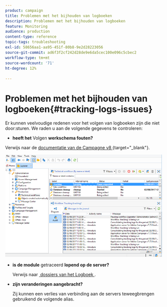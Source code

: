 ```yaml
---
product: campaign
title: Problemen met het bijhouden van logboeken
description: Problemen met het bijhouden van logboeken
feature: Monitoring
audience: production
content-type: reference
topic-tags: troubleshooting
exl-id: 58656aa1-aa95-451f-80b8-9e2d28223056
source-git-commit: ad6f3f2cf242d28de9e6da5cec100e096c5cbec2
workflow-type: tm+mt
source-wordcount: '71'
ht-degree: 12%

---
```


# Problemen met het bijhouden van logboeken{#tracking-logs-issues}



Er kunnen veelvoudige redenen voor het volgen van logboeken zijn die niet door:sturen. We raden u aan de volgende gegevens te controleren:

* **heeft het** Volgen **werkschema fouten?**

Verwijs naar de [&#x200B; documentatie van de Campagne v8 &#x200B;](https://experienceleague.adobe.com/docs/campaign/automation/workflows/monitoring-workflows/monitor-technical-workflows.html?lang=nl-NL){target="_blank"}.

![](assets/tracking_scheduled_task.png)

* **is de module** getraceerd **lopend op de server?**

  Verwijs naar [&#x200B; dossiers van het Logboek &#x200B;](../../production/using/log-files.md).

* **zijn veranderingen aangebracht?**

  Zij kunnen een verlies van verbinding aan de servers teweegbrengen gebruikend de volgende alias.
